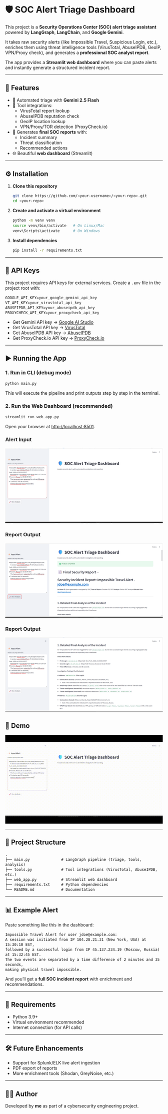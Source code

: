 # 🛡️ SOC Alert Triage Dashboard  

This project is a **Security Operations Center (SOC) alert triage assistant** powered by **LangGraph**, **LangChain**, and **Google Gemini**.  

It takes raw security alerts (like Impossible Travel, Suspicious Login, etc.), enriches them using threat intelligence tools (VirusTotal, AbuseIPDB, GeoIP, VPN/Proxy check), and generates a **professional SOC analyst report**.  

The app provides a **Streamlit web dashboard** where you can paste alerts and instantly generate a structured incident report.  

---

## 🚀 Features
- 🧠 Automated triage with **Gemini 2.5 Flash**
- 🔧 Tool integrations:
  - VirusTotal report lookup  
  - AbuseIPDB reputation check  
  - GeoIP location lookup  
  - VPN/Proxy/TOR detection (ProxyCheck.io)  
- 📑 Generates **final SOC reports** with:
  - Incident summary  
  - Threat classification  
  - Recommended actions  
- 🌐 Beautiful **web dashboard** (Streamlit)  

---

## ⚙️ Installation  

1. **Clone this repository**  
   ```bash
   git clone https://github.com/<your-username>/<your-repo>.git
   cd <your-repo>
   ```

2. **Create and activate a virtual environment**  
   ```bash
   python -m venv venv
   source venv/bin/activate   # On Linux/Mac
   venv\Scripts\activate      # On Windows
   ```

3. **Install dependencies**  
   ```bash
   pip install -r requirements.txt
   ```

---

## 🔑 API Keys  

This project requires API keys for external services. Create a `.env` file in the project root with:  

```
GOOGLE_API_KEY=your_google_gemini_api_key
VT_API_KEY=your_virustotal_api_key
ABUSEIPDB_API_KEY=your_abuseipdb_api_key
PROXYCHECK_API_KEY=your_proxycheck_api_key
```

- Get Gemini API key → [Google AI Studio](https://aistudio.google.com/)  
- Get VirusTotal API key → [VirusTotal](https://www.virustotal.com/gui/my-apikey)  
- Get AbuseIPDB API key → [AbuseIPDB](https://www.abuseipdb.com/account/api)  
- Get ProxyCheck.io API key → [ProxyCheck.io](https://proxycheck.io/)  

---

## ▶️ Running the App  

### 1. Run in CLI (debug mode)
```bash
python main.py
```
This will execute the pipeline and print outputs step by step in the terminal.  

### 2. Run the Web Dashboard (recommended)
```bash
streamlit run web_app.py
```

Open your browser at [http://localhost:8501](http://localhost:8501).  

### Alert Input  
![Alert Input](screen-shots/1.png)  

### Report Output  
![Report Output (1)](screen-shots/2.png)  

### Report Output  
![Report Output (2)](screen-shots/3.png)  

## 🎥 Demo  
![Demo GIF](https://github.com/Ziedao/SOC-alert-triage-X-langgraph/blob/master/screen-shots/demo.gif)


---

## 📂 Project Structure  

```
.
├── main.py              # LangGraph pipeline (triage, tools, analysis)
├── tools.py             # Tool integrations (VirusTotal, AbuseIPDB, etc.)
├── web_app.py           # Streamlit web dashboard
├── requirements.txt     # Python dependencies
└── README.md            # Documentation
```

---

## 📊 Example Alert  

Paste something like this in the dashboard:  

```
Impossible Travel Alert for user jdoe@example.com:
A session was initiated from IP 104.28.21.31 (New York, USA) at 15:30:10 EST,
followed by a successful login from IP 45.137.234.19 (Moscow, Russia) at 15:32:45 EST.
The two events are separated by a time difference of 2 minutes and 35 seconds,
making physical travel impossible.
```

And you’ll get a **full SOC incident report** with enrichment and recommendations.  

---

## 📌 Requirements  

- Python 3.9+  
- Virtual environment recommended  
- Internet connection (for API calls)  

---

## 🛠️ Future Enhancements  

- Support for Splunk/ELK live alert ingestion  
- PDF export of reports  
- More enrichment tools (Shodan, GreyNoise, etc.)  

---

## 👨‍💻 Author  

Developed by **me** as part of a cybersecurity engineering project.  
